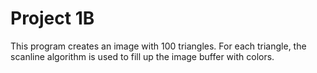 Project 1B
==========

This program creates an image with 100 triangles. For each triangle, the scanline algorithm is used to fill up the image buffer with colors.
